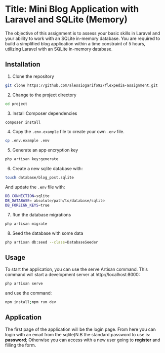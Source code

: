 # Title: Mini Blog Application with Laravel and SQLite (Memory)

The objective of this assignment is to assess your basic skills in Laravel and your ability to work with an SQLite in-memory database. You are required to build a simplified blog application within a time constraint of 5 hours, utilizing Laravel with an SQLite in-memory database.

## Installation

1. Clone the repository
```bash
git clone https://github.com/alessiogarifo92/flexpedia-assignment.git
```
2. Change to the project directory
```bash
cd project
```
3. Install Composer dependencies
```bash
composer install
```
4. Copy the `.env.example` file to create your own `.env` file.
```bash
cp .env.example .env
```
5. Generate an app encryption key
```bash
php artisan key:generate
```
6. Create a new sqlite database with:

```bash
touch database/blog_post.sqlite
```

 And update the `.env` file with:
 ```bash
 DB_CONNECTION=sqlite
 DB_DATABASE= absolute/path/to/database/sqlite
 DB_FOREIGN_KEYS=true
```

7. Run the database migrations
```bash
php artisan migrate
```
8. Seed the database with some data
```bash
php artisan db:seed --class=DatabaseSeeder
```

## Usage

To start the application, you can use the serve Artisan command. This command will start a development server at http://localhost:8000:
```bash
php artisan serve
```

and use the command:
```bash
npm install;npm run dev
```
## Application 
The first page of the application will be the login page. From here you can login with an email from the sqlite(N.B the standard password to use is: **password**;
Otherwise you can access with a new user going to **register** and filling the form.
